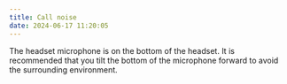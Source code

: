 ```yaml
---
title: Call noise
date: 2024-06-17 11:20:05
---
```

The headset microphone is on the bottom of the headset. It is recommended that you tilt the bottom of the microphone forward to avoid the surrounding environment.
